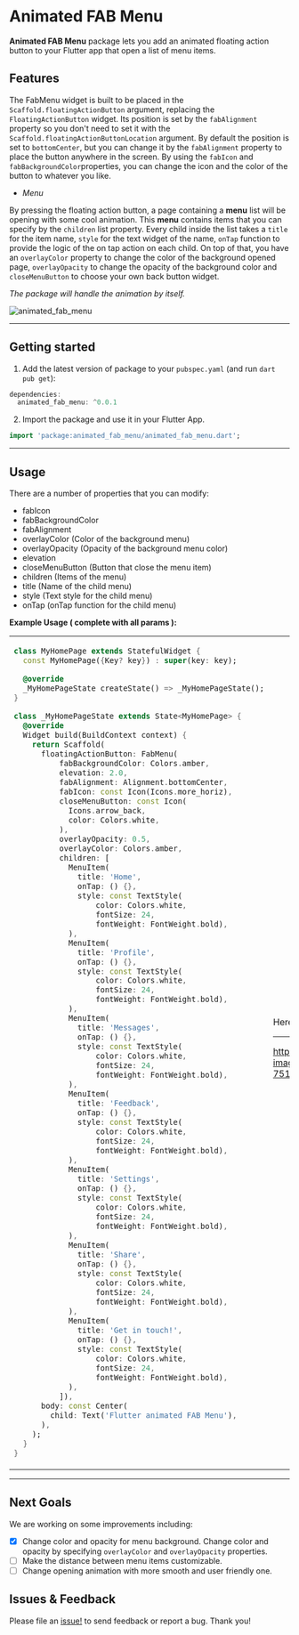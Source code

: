 <!-- 
This README describes the package. If you publish this package to pub.dev,
this README's contents appear on the landing page for your package.

For information about how to write a good package README, see the guide for
[writing package pages](https://dart.dev/guides/libraries/writing-package-pages). 

For general information about developing packages, see the Dart guide for
[creating packages](https://dart.dev/guides/libraries/create-library-packages)
and the Flutter guide for
[developing packages and plugins](https://flutter.dev/developing-packages). 
-->

# Animated FAB Menu
**Animated FAB Menu** package lets you add an animated floating action button to your Flutter app that open a list of menu items.


## Features
The FabMenu widget is built to be placed in the `Scaffold.floatingActionButton` argument, replacing the `FloatingActionButton` widget. Its position is set by the `fabAlignment` property so you don't need to set it with the `Scaffold.floatingActionButtonLocation` argument. By default the position is set to `bottomCenter`, but you can change it by the `fabAlignment` property to place the button anywhere in the screen. By using the `fabIcon` and `fabBackgroundColor`properties, you can change the icon and the color of the button to whatever you like. 

* *Menu*

By pressing the floating action button, a page containing a **menu** list will be opening with some cool animation. This **menu** contains items that you can specify by the `children` list property. Every child inside the list takes a `title` for the item name, `style` for the text widget of the name, `onTap` function to provide the logic of the on tap action on each child. On top of that, you have an `overlayColor` property to change the color of the background opened page, `overlayOpacity` to change the opacity of the background color and `closeMenuButton` to choose your own back button widget.

*The package will handle the animation by itself.*

![animated_fab_menu](https://user-images.githubusercontent.com/68671238/134653636-1e0f070c-588a-4189-aa7f-45e9957ccae9.png)
  
<hr>

## Getting started

1. Add the latest version of package to your `pubspec.yaml` (and run `dart pub get`):
```dart
dependencies:
  animated_fab_menu: ^0.0.1
```
2. Import the package and use it in your Flutter App.
```dart
import 'package:animated_fab_menu/animated_fab_menu.dart';
```
<hr>

## Usage

There are a number of properties that you can modify:

* fabIcon
* fabBackgroundColor
* fabAlignment
* overlayColor (Color of the background menu)
* overlayOpacity (Opacity of the background menu color)
* elevation
* closeMenuButton (Button that close the menu item)
* children (Items of the menu)
* title (Name of the child menu) 
* style (Text style for the child menu)
* onTap (onTap function for the child menu)

**Example Usage ( complete with all params ):**
<table>
 <tr>
 <td>
      
```dart
class MyHomePage extends StatefulWidget {
  const MyHomePage({Key? key}) : super(key: key);

  @override
  _MyHomePageState createState() => _MyHomePageState();
}

class _MyHomePageState extends State<MyHomePage> {
  @override
  Widget build(BuildContext context) {
    return Scaffold(
      floatingActionButton: FabMenu(
          fabBackgroundColor: Colors.amber,
          elevation: 2.0,
          fabAlignment: Alignment.bottomCenter,
          fabIcon: const Icon(Icons.more_horiz),
          closeMenuButton: const Icon(
            Icons.arrow_back,
            color: Colors.white,
          ),
          overlayOpacity: 0.5,
          overlayColor: Colors.amber,
          children: [
            MenuItem(
              title: 'Home',
              onTap: () {},
              style: const TextStyle(
                  color: Colors.white,
                  fontSize: 24,
                  fontWeight: FontWeight.bold),
            ),
            MenuItem(
              title: 'Profile',
              onTap: () {},
              style: const TextStyle(
                  color: Colors.white,
                  fontSize: 24,
                  fontWeight: FontWeight.bold),
            ),
            MenuItem(
              title: 'Messages',
              onTap: () {},
              style: const TextStyle(
                  color: Colors.white,
                  fontSize: 24,
                  fontWeight: FontWeight.bold),
            ),
            MenuItem(
              title: 'Feedback',
              onTap: () {},
              style: const TextStyle(
                  color: Colors.white,
                  fontSize: 24,
                  fontWeight: FontWeight.bold),
            ),
            MenuItem(
              title: 'Settings',
              onTap: () {},
              style: const TextStyle(
                  color: Colors.white,
                  fontSize: 24,
                  fontWeight: FontWeight.bold),
            ),
            MenuItem(
              title: 'Share',
              onTap: () {},
              style: const TextStyle(
                  color: Colors.white,
                  fontSize: 24,
                  fontWeight: FontWeight.bold),
            ),
            MenuItem(
              title: 'Get in touch!',
              onTap: () {},
              style: const TextStyle(
                  color: Colors.white,
                  fontSize: 24,
                  fontWeight: FontWeight.bold),
            ),
          ]),
      body: const Center(
        child: Text('Flutter animated FAB Menu'),
      ),
    );
  }
}
```
   </td>
   <td>
     Here's what it looks like:
     
<hr>


https://user-images.githubusercontent.com/68671238/134640734-751456fa-686b-4e77-bc8d-04ba3a324baf.mp4


   </td>
  </tr>
  </table>
<hr>

## Next Goals
We are working on some improvements including:

- [x] Change color and opacity for menu background. Change color and opacity by specifying `overlayColor` and `overlayOpacity` properties.
- [ ] Make the distance between menu items customizable.
- [ ] Change opening animation with more smooth and user friendly one.

## Issues & Feedback
Please file an [issue!](https://github.com/aliMissaoui/Flutter-Animated-FAB-Menu/issues) to send feedback or report a bug. Thank you!


